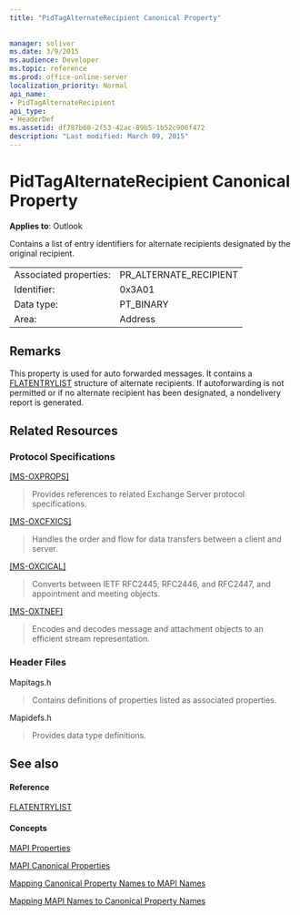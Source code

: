 ```yaml
---
title: "PidTagAlternateRecipient Canonical Property"
 
 
manager: soliver
ms.date: 3/9/2015
ms.audience: Developer
ms.topic: reference
ms.prod: office-online-server
localization_priority: Normal
api_name:
- PidTagAlternateRecipient
api_type:
- HeaderDef
ms.assetid: df787b60-2f53-42ac-89b5-1b52c906f472
description: "Last modified: March 09, 2015"
---
```


# PidTagAlternateRecipient Canonical Property

  
  
**Applies to**: Outlook 
  
Contains a list of entry identifiers for alternate recipients designated by the original recipient. 
  
|||
|:-----|:-----|
|Associated properties:  <br/> |PR_ALTERNATE_RECIPIENT  <br/> |
|Identifier:  <br/> |0x3A01  <br/> |
|Data type:  <br/> |PT_BINARY  <br/> |
|Area:  <br/> |Address  <br/> |
   
## Remarks

This property is used for auto forwarded messages. It contains a [FLATENTRYLIST](flatentrylist.md) structure of alternate recipients. If autoforwarding is not permitted or if no alternate recipient has been designated, a nondelivery report is generated. 
  
## Related Resources

### Protocol Specifications

[[MS-OXPROPS]](http://msdn.microsoft.com/library/f6ab1613-aefe-447d-a49c-18217230b148%28Office.15%29.aspx)
  
> Provides references to related Exchange Server protocol specifications.
    
[[MS-OXCFXICS]](http://msdn.microsoft.com/library/b9752f3d-d50d-44b8-9e6b-608a117c8532%28Office.15%29.aspx)
  
> Handles the order and flow for data transfers between a client and server.
    
[[MS-OXCICAL]](http://msdn.microsoft.com/library/a685a040-5b69-4c84-b084-795113fb4012%28Office.15%29.aspx)
  
> Converts between IETF RFC2445, RFC2446, and RFC2447, and appointment and meeting objects.
    
[[MS-OXTNEF]](http://msdn.microsoft.com/library/1f0544d7-30b7-4194-b58f-adc82f3763bb%28Office.15%29.aspx)
  
> Encodes and decodes message and attachment objects to an efficient stream representation.
    
### Header Files

Mapitags.h
  
> Contains definitions of properties listed as associated properties.
    
Mapidefs.h
  
> Provides data type definitions.
    
## See also

#### Reference

[FLATENTRYLIST](flatentrylist.md)
#### Concepts

[MAPI Properties](mapi-properties.md)
  
[MAPI Canonical Properties](mapi-canonical-properties.md)
  
[Mapping Canonical Property Names to MAPI Names](mapping-canonical-property-names-to-mapi-names.md)
  
[Mapping MAPI Names to Canonical Property Names](mapping-mapi-names-to-canonical-property-names.md)

